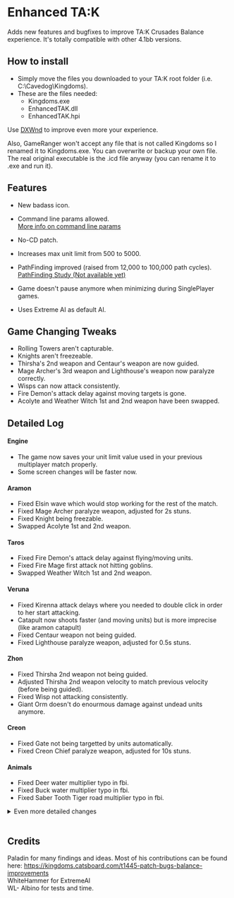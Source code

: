 # Enhanced TA:K
Adds new features and bugfixes to improve TA:K Crusades Balance experience.
It's totally compatible with other 4.1bb versions.

## How to install

- Simply move the files you downloaded to your TA:K root folder (i.e. C:\Cavedog\Kingdoms).
- These are the files needed:
  - Kingdoms.exe
  - EnhancedTAK.dll
  - EnhancedTAK.hpi

Use [DXWnd](http://kingdoms.catsboard.com/t1522-how-to-use-dxwnd) to improve even more your experience.  

Also, GameRanger won't accept any file that is not called Kingdoms so I renamed it to Kingdoms.exe. You can overwrite or backup your own file. The real original executable is the .icd file anyway (you can rename it to .exe and run it).

## Features
* New badass icon.

* Command line params allowed.  
  [More info on command line params](http://kingdoms.catsboard.com/t1257-tak-target-command-line-parameters)
* No-CD patch.

* Increases max unit limit from 500 to 5000.

* PathFinding improved (raised from 12,000 to 100,000 path cycles).  
  [PathFinding Study (Not available yet)]()

* Game doesn't pause anymore when minimizing during SinglePlayer games.

* Uses Extreme AI as default AI.

## Game Changing Tweaks

- Rolling Towers aren't capturable.
- Knights aren't freezeable.
- Thirsha's 2nd weapon and Centaur's weapon are now guided.
- Mage Archer's 3rd weapon and Lighthouse's weapon now paralyze correctly.
- Wisps can now attack consistently.
- Fire Demon's attack delay against moving targets is gone.
- Acolyte and Weather Witch 1st and 2nd weapon have been swapped.

## Detailed Log

#### Engine

- The game now saves your unit limit value used in your previous multiplayer match properly.
- Some screen changes will be faster now.

#### Aramon
- Fixed Elsin wave which would stop working for the rest of the match.
- Fixed Mage Archer paralyze weapon, adjusted for 2s stuns.
- Fixed Knight being freezable.
- Swapped Acolyte 1st and 2nd weapon.

#### Taros
- Fixed Fire Demon's attack delay against flying/moving units.
- Fixed Fire Mage first attack not hitting goblins.
- Swapped Weather Witch 1st and 2nd weapon.

#### Veruna
- Fixed Kirenna attack delays where you needed to double click in order to her start attacking.
- Catapult now shoots faster (and moving units) but is more imprecise (like aramon catapult)
- Fixed Centaur weapon not being guided.
- Fixed Lighthouse paralyze weapon, adjusted for 0.5s stuns.

#### Zhon
- Fixed Thirsha 2nd weapon not being guided.
- Adjusted Thirsha 2nd weapon velocity to match previous velocity (before being guided).
- Fixed Wisp not attacking consistently.
- Giant Orm doesn't do enourmous damage against undead units anymore.

#### Creon
- Fixed Gate not being targetted by units automatically.
- Fixed Creon Chief paralyze weapon, adjusted for 10s stuns.

#### Animals
- Fixed Deer water multiplier typo in fbi.
- Fixed Buck water multiplier typo in fbi.
- Fixed Saber Tooth Tiger road multiplier typo in fbi.

<details>
<summary>Even more detailed changes</summary>

<pre>v1.0 - Initial Release

+ Addition
- Removal
~ Modified
* Small description for complex changes.

* Badass Icon
* Command line params allowed
* No-CD
* 5000 Max Units
* Enhanced Pathfinding
* No pause when minimize or unfocus
* Extreme AI as default
* Game now saves previous unit limit used in multiplayer matches
* Some screen changes will be faster

EnhancedTAK.hpi/
scripts/

araking.cob
  * Fixed Elsin wave which would stop working for the rest of the match.
arapries.cob
  * Swapped 1st and 2nd weapon.

vermage.cob
  * Fixed Kirenna attack delays where you needed to double click in order to her start attacking.

tarmage.cob
  * Changed the piece attack is fired from.
tarwitch.cob
  * Swapped 1st and 2nd weapon.

unitscb/

araat.fbi
  + immunetoparalyzer = 1;
arabow.fbi
  weapon3
    ~ default = <s>1</s> ⇒ 57; // ~2s paralyze
aracastl.fbi
  + immunetoparalyzer = 1;
aradrag.fbi
  + immunetoparalyzer = 1;
aragod.fbi
  + immunetoparalyzer = 1;
aragren.fbi
  weapon3
    - dragon = 0;
    - factory = 0;
    - fort = 0;
    - god = 0;
    - monarch = 0;
    - naval = 0;
araking.fbi
  + immunetoparalyzer = 1;
arakeep.fbi
  - canattack = 1;
  + immunetoparalyzer = 1;
aralode.fbi
  + immunetoparalyzer = 1;
aramana.fbi
  + immunetoparalyzer = 1;
arangate.fbi
  + immunetoparalyzer = 1;
arapal.fbi
  + cantbefrozen = 1;
arapries.fbi
  * Swapped 1st and 2nd weapon
arassh.fbi
  + immunetoparalyzer = 1;
arasiege.fbi
  + cantbecaptured = 1;
  + immunetoparalyzer = 1;
aratrans.fbi
  + immunetoparalyzer = 1;
aratre.fbi
  + immunetoparalyzer = 1;
arawall.fbi
  + immunetoparalyzer = 1;
arawar.fbi
  + immunetoparalyzer = 1;

npcbotl.fbi
  + immunetoparalyzer = 1;
npcflag.fbi
  + immunetoparalyzer = 1;
npcrixx.fbi
  + immunetoparalyzer = 1;
npctemp.fbi
  + immunetoparalyzer = 1;
npctemp2.fbi
  + immunetoparalyzer = 1;
npcthesh.fbi
  + immunetoparalyzer = 1;

tarcage.fbi
  + immunetoparalyzer = 1;
tarcastl.fbi
  + immunetoparalyzer = 1;
tardrag.fbi
  + immunetoparalyzer = 1;
tardung.fbi
  + immunetoparalyzer = 1;
targod.fbi
  + immunetoparalyzer = 1;
tarhell.fbi
  + immunetoparalyzer = 1;
tarlode.fbi
  + immunetoparalyzer = 1;
tarmana.fbi
  + immunetoparalyzer = 1;
tarnecro.fbi
  + immunetoparalyzer = 1;
tarngate.fbi
  + immunetoparalyzer = 1;
tarsh.fbi
  + immunetoparalyzer = 1;
tarwall.fbi
  + immunetoparalyzer = 1;
tarwitch.fbi
  * Swapped 1st and 2nd weapon

verasy.fbi
  + immunetoparalyzer = 1;
verat.fbi
  + immunetoparalyzer = 1;
vercastl.fbi
  + immunetoparalyzer = 1;
vercen.fbi
  weapon1
    + turnrate = 180;
verdrag.fbi
  + immunetoparalyzer = 1;
verflag.fbi
  + immunetoparalyzer = 1;
verfltwr.fbi
  + immunetoparalyzer = 1;
vergod.fbi
  + immunetoparalyzer = 1;
verharp.fbi
  + immunetoparalyzer = 1;
verkeep.fbi
  + immunetoparalyzer = 1;
verlight.fbi
  + immunetoparalyzer = 1;
  weapon1
    ~ default = <s>1</s> ⇒ 15; // ~0.5s paralyze
verlode.fbi
  + immunetoparalyzer = 1;
vermage.fbi
  + immunetoparalyzer = 1;
verman.fbi
  + immunetoparalyzer = 1;
vermana.fbi
  + immunetoparalyzer = 1;
vermort.fbi
  + immunetoparalyzer = 1;
verngate.fbi
  + immunetoparalyzer = 1;
verpill.fbi
  + immunetoparalyzer = 1;
verpult.fbi
  weapon1
    + aimtolerance = 1024;
verscout.fbi
  + immunetoparalyzer = 1;
vertower.fbi
  + immunetoparalyzer = 1;
vertrans.fbi
  + immunetoparalyzer = 1;
vertre.fbi
  + immunetoparalyzer = 1;
verwall.fbi
  + immunetoparalyzer = 1;

zondrag.fbi
  + immunetoparalyzer = 1;
zonfire.fbi
  + immunetoparalyzer = 1;
zonflies.fbi
  weapon1
    + aimtolerance = 1024;
zonamoe.fbi
  weapon1
    + undead = 0.04;
zonglyph.fbi
  + immunetoparalyzer = 1;
zongod.fbi
  + immunetoparalyzer = 1;
zonhunt.fbi
  + immunetoparalyzer = 1;
  weapon2
    + turnrate = 180;
    ~ weaponvelocity = <s>500</s> ⇒ 480;
zonhurt.fbi
  + immunetoparalyzer = 1;
  weapon2
    + turnrate = 180;
    ~ weaponvelocity = <s>500</s> ⇒ 480;
zonlode.fbi
  + immunetoparalyzer = 1;
zonmana.fbi
  + immunetoparalyzer = 1;

creacad.fbi
  + immunetoparalyzer = 1;
creaeri.fbi
  + immunetoparalyzer = 1;
crebomb.fbi
  + immunetoparalyzer = 1;
crechie.fbi
  weapon3
    ~ default = <s>1</s> ⇒ 286; // ~10s
cregate.fbi
  + immunetoparalyzer = 1;
  + shootme = 1; 
cregatl.fbi
  + immunetoparalyzer = 1;
cregod.fbi
  + immunetoparalyzer = 1;
creiron.fbi
  + immunetoparalyzer = 1;
crelode.fbi
  + immunetoparalyzer = 1;
cremana.fbi
  + immunetoparalyzer = 1;
crenavy.fbi
  + immunetoparalyzer = 1;
crepris.fbi
  + immunetoparalyzer = 1;
cresage.fbi
  + immunetoparalyzer = 1;
cresmit.fbi
  + immunetoparalyzer = 1;
crester.fbi
  + immunetoparalyzer = 1;
cresubm.fbi
  + immunetoparalyzer = 1;
crewall.fbi
  + immunetoparalyzer = 1;

lifdeer.fbi
  ~ <s>watermultipliser</s> ⇒ watermultiplier
lifdeer2.fbi
  ~ <s>watermultipliser</s> ⇒ watermultiplier
lifsaber.fbi
  ~ <s>admultiplier</s> ⇒ roadmultiplier
</pre>
</details>
<br/>

## Credits

Paladin for many findings and ideas. Most of his contributions can be found here: https://kingdoms.catsboard.com/t1445-patch-bugs-balance-improvements  
WhiteHammer for ExtremeAI  
WL- Albino for tests and time.  